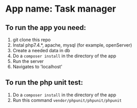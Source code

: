 # App name: Task manager

## To run the app you need:
1. git clone this repo
2. Instal php7.4.*, apache, mysql (for example, openServer)
3. Create a needed data in db
4. Do a ``composer install`` in the directory of the app
5. Run the server
6. Navigates to 'localhost'

## To run the php unit test:
1. Do a ``composer install`` in the directory of the app
2. Run this command ``vendor/phpunit/phpunit/phpunit``
